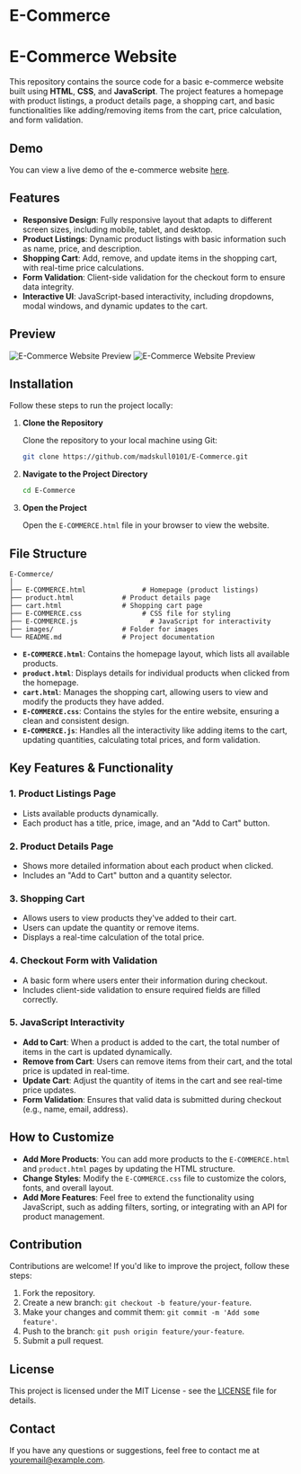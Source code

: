 # E-Commerce


# E-Commerce Website

This repository contains the source code for a basic e-commerce website built using **HTML**, **CSS**, and **JavaScript**. The project features a homepage with product listings, a product details page, a shopping cart, and basic functionalities like adding/removing items from the cart, price calculation, and form validation.

## Demo

You can view a live demo of the e-commerce website [here](http://127.0.0.1:5500/E-COMMERCE.html).

## Features

- **Responsive Design**: Fully responsive layout that adapts to different screen sizes, including mobile, tablet, and desktop.
- **Product Listings**: Dynamic product listings with basic information such as name, price, and description.
- **Shopping Cart**: Add, remove, and update items in the shopping cart, with real-time price calculations.
- **Form Validation**: Client-side validation for the checkout form to ensure data integrity.
- **Interactive UI**: JavaScript-based interactivity, including dropdowns, modal windows, and dynamic updates to the cart.

## Preview

![E-Commerce Website Preview](https://github.com/user-attachments/assets/bb2a910a-cdeb-47d6-bac8-edb6d2bbaa37)
![E-Commerce Website Preview](https://github.com/user-attachments/assets/1c1d4400-912e-4d31-ae46-a04dcc21b64e)



## Installation

Follow these steps to run the project locally:

1. **Clone the Repository**

   Clone the repository to your local machine using Git:

   ```bash
   git clone https://github.com/madskull0101/E-Commerce.git
   ```

2. **Navigate to the Project Directory**

   ```bash
   cd E-Commerce
   ```

3. **Open the Project**

   Open the `E-COMMERCE.html` file in your browser to view the website.

## File Structure

```plaintext
E-Commerce/
│
├── E-COMMERCE.html              # Homepage (product listings)
├── product.html            # Product details page
├── cart.html               # Shopping cart page
├── E-COMMERCE.css               # CSS file for styling
├── E-COMMERCE.js                  # JavaScript for interactivity
├── images/                 # Folder for images
└── README.md               # Project documentation
```

- **`E-COMMERCE.html`**: Contains the homepage layout, which lists all available products.
- **`product.html`**: Displays details for individual products when clicked from the homepage.
- **`cart.html`**: Manages the shopping cart, allowing users to view and modify the products they have added.
- **`E-COMMERCE.css`**: Contains the styles for the entire website, ensuring a clean and consistent design.
- **`E-COMMERCE.js`**: Handles all the interactivity like adding items to the cart, updating quantities, calculating total prices, and form validation.

## Key Features & Functionality

### 1. **Product Listings Page**
   - Lists available products dynamically.
   - Each product has a title, price, image, and an "Add to Cart" button.

### 2. **Product Details Page**
   - Shows more detailed information about each product when clicked.
   - Includes an "Add to Cart" button and a quantity selector.

### 3. **Shopping Cart**
   - Allows users to view products they've added to their cart.
   - Users can update the quantity or remove items.
   - Displays a real-time calculation of the total price.

### 4. **Checkout Form with Validation**
   - A basic form where users enter their information during checkout.
   - Includes client-side validation to ensure required fields are filled correctly.

### 5. **JavaScript Interactivity**
   - **Add to Cart**: When a product is added to the cart, the total number of items in the cart is updated dynamically.
   - **Remove from Cart**: Users can remove items from their cart, and the total price is updated in real-time.
   - **Update Cart**: Adjust the quantity of items in the cart and see real-time price updates.
   - **Form Validation**: Ensures that valid data is submitted during checkout (e.g., name, email, address).

## How to Customize

- **Add More Products**: You can add more products to the `E-COMMERCE.html` and `product.html` pages by updating the HTML structure.
- **Change Styles**: Modify the `E-COMMERCE.css` file to customize the colors, fonts, and overall layout.
- **Add More Features**: Feel free to extend the functionality using JavaScript, such as adding filters, sorting, or integrating with an API for product management.

## Contribution

Contributions are welcome! If you'd like to improve the project, follow these steps:

1. Fork the repository.
2. Create a new branch: `git checkout -b feature/your-feature`.
3. Make your changes and commit them: `git commit -m 'Add some feature'`.
4. Push to the branch: `git push origin feature/your-feature`.
5. Submit a pull request.

## License

This project is licensed under the MIT License - see the [LICENSE](LICENSE) file for details.

## Contact

If you have any questions or suggestions, feel free to contact me at [youremail@example.com](jhaa78144@gmail.com).

```
